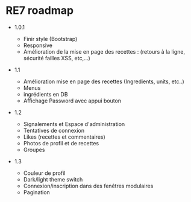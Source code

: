 # RE7 roadmap
* 1.0.1
	* Finir style (Bootstrap)
	* Responsive
    * Amélioration de la mise en page des recettes : (retours à la ligne, sécurité failles XSS, etc,...)
  

* 1.1
	* Amélioration mise en page des recettes (Ingredients, units, etc..)
	* Menus
    * ingrédients en DB
    * Affichage Password avec appui bouton
* 1.2
	* Signalements et Espace d'administration
    * Tentatives de connexion
    * Likes (recettes et commentaires)
    * Photos de profil et de recettes
    * Groupes
* 1.3
    * Couleur de profil
    * Dark/light theme switch
    * Connexion/inscription dans des fenêtres modulaires
    * Pagination